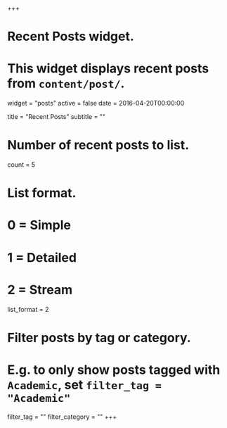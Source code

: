 +++
# Recent Posts widget.
# This widget displays recent posts from `content/post/`.
widget = "posts"
active = false
date = 2016-04-20T00:00:00

title = "Recent Posts"
subtitle = ""

# Number of recent posts to list.
count = 5

# List format.
#   0 = Simple
#   1 = Detailed
#   2 = Stream
list_format = 2

# Filter posts by tag or category.
#  E.g. to only show posts tagged with `Academic`, set `filter_tag = "Academic"`
filter_tag = ""
filter_category = ""
+++

